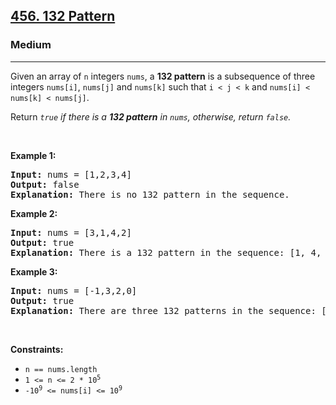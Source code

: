 <h2><a href="https://leetcode.com/problems/132-pattern/">456. 132 Pattern</a></h2><h3>Medium</h3><hr><div style="user-select: auto;"><p style="user-select: auto;">Given an array&nbsp;of <code style="user-select: auto;">n</code> integers <code style="user-select: auto;">nums</code>, a <strong style="user-select: auto;">132 pattern</strong> is a subsequence of three integers <code style="user-select: auto;">nums[i]</code>, <code style="user-select: auto;">nums[j]</code> and <code style="user-select: auto;">nums[k]</code> such that <code style="user-select: auto;">i &lt; j &lt; k</code> and <code style="user-select: auto;">nums[i] &lt; nums[k] &lt; nums[j]</code>.</p>

<p style="user-select: auto;">Return <em style="user-select: auto;"><code style="user-select: auto;">true</code> if there is a <strong style="user-select: auto;">132 pattern</strong> in <code style="user-select: auto;">nums</code>, otherwise, return <code style="user-select: auto;">false</code>.</em></p>

<p style="user-select: auto;">&nbsp;</p>
<p style="user-select: auto;"><strong style="user-select: auto;">Example 1:</strong></p>

<pre style="user-select: auto;"><strong style="user-select: auto;">Input:</strong> nums = [1,2,3,4]
<strong style="user-select: auto;">Output:</strong> false
<strong style="user-select: auto;">Explanation:</strong> There is no 132 pattern in the sequence.
</pre>

<p style="user-select: auto;"><strong style="user-select: auto;">Example 2:</strong></p>

<pre style="user-select: auto;"><strong style="user-select: auto;">Input:</strong> nums = [3,1,4,2]
<strong style="user-select: auto;">Output:</strong> true
<strong style="user-select: auto;">Explanation:</strong> There is a 132 pattern in the sequence: [1, 4, 2].
</pre>

<p style="user-select: auto;"><strong style="user-select: auto;">Example 3:</strong></p>

<pre style="user-select: auto;"><strong style="user-select: auto;">Input:</strong> nums = [-1,3,2,0]
<strong style="user-select: auto;">Output:</strong> true
<strong style="user-select: auto;">Explanation:</strong> There are three 132 patterns in the sequence: [-1, 3, 2], [-1, 3, 0] and [-1, 2, 0].
</pre>

<p style="user-select: auto;">&nbsp;</p>
<p style="user-select: auto;"><strong style="user-select: auto;">Constraints:</strong></p>

<ul style="user-select: auto;">
	<li style="user-select: auto;"><code style="user-select: auto;">n == nums.length</code></li>
	<li style="user-select: auto;"><code style="user-select: auto;">1 &lt;= n &lt;= 2 * 10<sup style="user-select: auto;">5</sup></code></li>
	<li style="user-select: auto;"><code style="user-select: auto;">-10<sup style="user-select: auto;">9</sup> &lt;= nums[i] &lt;= 10<sup style="user-select: auto;">9</sup></code></li>
</ul>
</div>